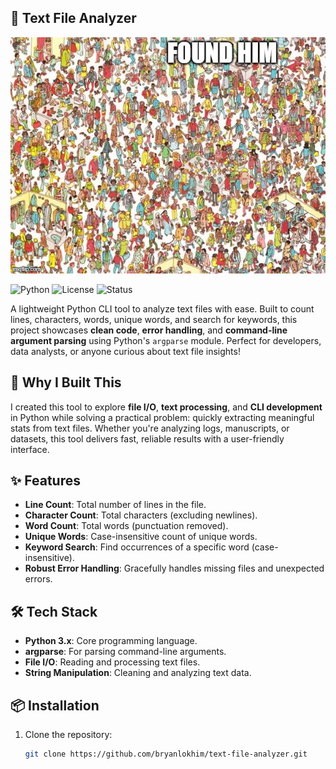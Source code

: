 ## 📝 Text File Analyzer

<img src="find_him.jpg" width="600" alt="Climber scaling a steep cliff">

![Python](https://img.shields.io/badge/Python-3.x-blue.svg)
![License](https://img.shields.io/badge/License-MIT-green.svg)
![Status](https://img.shields.io/badge/Status-Completed-success.svg)

A lightweight Python CLI tool to analyze text files with ease. Built to count lines, characters, words, unique words, and search for keywords, this project showcases **clean code**, **error handling**, and **command-line argument parsing** using Python's `argparse` module. Perfect for developers, data analysts, or anyone curious about text file insights!

## 🚀 Why I Built This
I created this tool to explore **file I/O**, **text processing**, and **CLI development** in Python while solving a practical problem: quickly extracting meaningful stats from text files. Whether you're analyzing logs, manuscripts, or datasets, this tool delivers fast, reliable results with a user-friendly interface.

## ✨ Features
- **Line Count**: Total number of lines in the file.
- **Character Count**: Total characters (excluding newlines).
- **Word Count**: Total words (punctuation removed).
- **Unique Words**: Case-insensitive count of unique words.
- **Keyword Search**: Find occurrences of a specific word (case-insensitive).
- **Robust Error Handling**: Gracefully handles missing files and unexpected errors.

## 🛠️ Tech Stack
- **Python 3.x**: Core programming language.
- **argparse**: For parsing command-line arguments.
- **File I/O**: Reading and processing text files.
- **String Manipulation**: Cleaning and analyzing text data.

## 📦 Installation
1. Clone the repository:
   ```bash
   git clone https://github.com/bryanlokhim/text-file-analyzer.git
